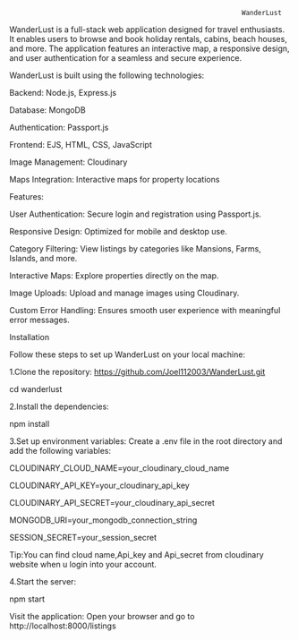                                                               WanderLust
WanderLust is a full-stack web application designed for travel enthusiasts. It enables users to browse and book holiday rentals, cabins, beach houses, and more. The application features an interactive map, a responsive design, and user authentication for a seamless and secure experience.


WanderLust is built using the following technologies:

Backend: Node.js, Express.js

Database: MongoDB

Authentication: Passport.js

Frontend: EJS, HTML, CSS, JavaScript

Image Management: Cloudinary

Maps Integration: Interactive maps for property locations


Features:

User Authentication: Secure login and registration using Passport.js.

Responsive Design: Optimized for mobile and desktop use.

Category Filtering: View listings by categories like Mansions, Farms, Islands, and more.

Interactive Maps: Explore properties directly on the map.

Image Uploads: Upload and manage images using Cloudinary.

Custom Error Handling: Ensures smooth user experience with meaningful error messages.


Installation

Follow these steps to set up WanderLust on your local machine:

1.Clone the repository:
https://github.com/Joel112003/WanderLust.git

cd wanderlust

2.Install the dependencies:

npm install

3.Set up environment variables: Create a .env file in the root directory and add the following variables:

CLOUDINARY_CLOUD_NAME=your_cloudinary_cloud_name

CLOUDINARY_API_KEY=your_cloudinary_api_key

CLOUDINARY_API_SECRET=your_cloudinary_api_secret

MONGODB_URI=your_mongodb_connection_string

SESSION_SECRET=your_session_secret


Tip:You can find cloud name,Api_key and Api_secret from cloudinary website when u login into your account.

4.Start the server:

npm start

Visit the application: Open your browser and go to http://localhost:8000/listings




